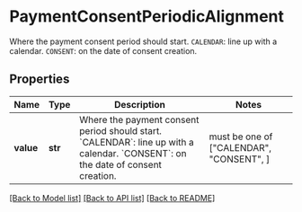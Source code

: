 # PaymentConsentPeriodicAlignment

Where the payment consent period should start.  `CALENDAR`: line up with a calendar.  `CONSENT`: on the date of consent creation.

## Properties
Name | Type | Description | Notes
------------ | ------------- | ------------- | -------------
**value** | **str** | Where the payment consent period should start.  &#x60;CALENDAR&#x60;: line up with a calendar.  &#x60;CONSENT&#x60;: on the date of consent creation. |  must be one of ["CALENDAR", "CONSENT", ]

[[Back to Model list]](../README.md#documentation-for-models) [[Back to API list]](../README.md#documentation-for-api-endpoints) [[Back to README]](../README.md)


